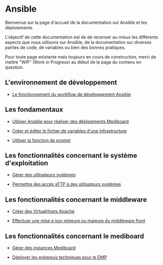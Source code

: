 # Ansible

Bienvenue sur la page d'accueil de la documentation sur Ansible et les déploiements.

L'objectif de cette documentation est de de recenser au mieux les différents aspects que nous utilisons sur Ansible, de la documentation sur diverses parties de code, de variables ou bien des bonnes pratiques.

Pour toute page existante mais toujours en cours de construction, merci de mettre "WIP" (Work in Progress) au début de la page du contenu en question.

## L'environnement de développement

  * [Le fonctionnement du workflow de développement Ansible](https://gitlab.com/openxtrem/ansible/-/wikis/Workflow-de-développement-Ansible)


## Les fondamentaux

  * [Utiliser Ansible pour réaliser des déploiements Mediboard](https://gitlab.com/openxtrem/ansible/-/wikis/Utiliser-Ansible-pour-réaliser-des-déploiements-Mediboard)

  * [Créer et éditer le fichier de variables d'une infrastructure](https://gitlab.com/openxtrem/ansible/-/wikis/Créer-et-éditer-le-fichier-de-variables-d'une-infra)

  * [Utiliser la fonction de prompt](https://gitlab.com/openxtrem/ansible/-/wikis/Utiliser-la-fonction-de-prompt)

## Les fonctionnalités concernant le système d'exploitation

  * [Gérer des utilisateurs systèmes](https://gitlab.com/openxtrem/ansible/-/wikis/Gestion-des-utilisateurs-linux)

  * [Permettre des accès sFTP à des utilisateurs systèmes](https://gitlab.com/openxtrem/ansible/-/wikis/Permettre-à-des-utilisateurs-systèmes-des-accès-sFTP)
  

## Les fonctionnalités concernant le middleware 

  * [Créer des VirtualHosts Apache](https://gitlab.com/openxtrem/ansible/-/wikis/Créer-des-VirtualHost-Apache-sous-forme-de-variable)

  * [Effectuer une mise à jour mineure ou majeure du middleware front](https://gitlab.com/openxtrem/ansible/-/wikis/Effectuer-une-mise-à-jour-mineure-ou-majeure-du-middleware-front)

## Les fonctionnalités concernant le mediboard

  * [Gérer des instances Mediboard](https://gitlab.com/openxtrem/ansible/-/wikis/Gestion-des-instances-Mediboard-dans-Ansible)

  * [Déployer les prérequis techniques pour le DMP](https://gitlab.com/openxtrem/ansible/-/wikis/Mise-en-place-des-prérequis-techniques-pour-le-DMP)
